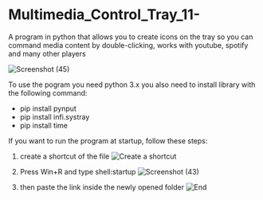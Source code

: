 # Multimedia_Control_Tray_11-
A program in python that allows you to create icons on the tray so you can command media content by double-clicking, works with youtube, spotify and many other players


![Screenshot (45)](https://user-images.githubusercontent.com/87772044/212498214-21f01a87-986a-459d-8ef8-18c2e61c5d81.png)


To use the pogram you need python 3.x
you also need to install library with the following command:
- pip install pynput
- pip install infi.systray
- pip install time

If you want to run the program at startup, follow these steps:

1) create a shortcut of the file
![Create a shortcut](https://user-images.githubusercontent.com/87772044/212497930-e399ee4d-604d-47b6-a137-fc89e54ed1f6.png)

2) Press Win+R and type shell:startup
![Screenshot (43)](https://user-images.githubusercontent.com/87772044/212498067-020e37d5-2370-4edd-8e61-d0b9aeae9c76.png)

3) then paste the link inside the newly opened folder
![End](https://user-images.githubusercontent.com/87772044/212498105-833eeac4-9c92-4aef-ae1d-8a0af07e633b.png)
